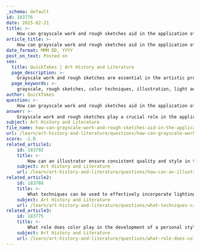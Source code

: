 ```yaml
---
_schema: default
id: 183776
date: 2025-02-21
title: >-
    How can grayscale work and rough sketches aid in the application of color techniques?
article_title: >-
    How can grayscale work and rough sketches aid in the application of color techniques?
date_format: MMM DD, YYYY
post_on_text: Posted on
seo:
  title: QuickTakes | Art History and Literature
  page_description: >-
    Grayscale work and rough sketches are essential in the artistic process, aiding in understanding light and shadow, enhancing composition planning, and facilitating color experimentation.
  page_keywords: >-
    grayscale, rough sketches, color techniques, illustration, light and shadow, tonal values, composition, professional workflow, color studies, experimentation, signature style
author: QuickTakes
question: >-
    How can grayscale work and rough sketches aid in the application of color techniques?
answer: >-
    Grayscale work and rough sketches play a crucial role in the application of color techniques in illustration. Here’s how they contribute to the overall artistic process:\n\n### 1. Understanding Light and Shadow\nGrayscale sketches allow artists to focus on the intensity of light and shadow without the distraction of color. By using shades of gray, artists can experiment with different levels of contrast and intensity, which is essential for determining how colors will appear later in the process. This foundational understanding of tonal values helps in planning the lighting structure of a piece, ensuring that the final color application enhances the overall composition.\n\n### 2. Planning and Composition\nPreliminary grayscale sketches serve as a blueprint for the final artwork. They help artists visualize the composition and the placement of elements within the piece. By establishing a clear structure in grayscale, artists can make informed decisions about where to apply color, ensuring that it complements the overall design and enhances the visual narrative.\n\n### 3. Professional Workflow\nIncorporating grayscale studies into a structured workflow—alongside rough sketches and color studies—creates a cohesive approach to illustration. This method allows artists to refine their ideas progressively. Starting with rough sketches, moving to grayscale studies, and finally conducting color studies ensures that each stage builds upon the last, leading to a more polished final piece.\n\n### 4. Experimentation with Color\nOnce the grayscale foundation is established, artists can transition to color studies. These studies allow for experimentation with different color combinations and palettes, helping to determine the best choices for the final artwork. By having a strong grayscale base, artists can better visualize how colors will interact and affect the overall mood and tone of the piece.\n\n### 5. Developing a Signature Style\nThrough the practice of grayscale sketches and subsequent color application, artists can develop a unique creative vision and signature style. This process encourages personal expression and helps in creating a unified portfolio of work that showcases a distinct approach to color.\n\nIn summary, grayscale work and rough sketches are essential tools in the artistic workflow, providing a solid foundation for effective color application. They enhance the understanding of light and shadow, aid in planning and composition, and facilitate experimentation with color, ultimately leading to more vibrant and cohesive illustrations.
subject: Art History and Literature
file_name: how-can-grayscale-work-and-rough-sketches-aid-in-the-application-of-color-techniques.md
url: /learn/art-history-and-literature/questions/how-can-grayscale-work-and-rough-sketches-aid-in-the-application-of-color-techniques
score: -1.0
related_article1:
    id: 183792
    title: >-
        How can an illustrator ensure consistent quality and style in their work?
    subject: Art History and Literature
    url: /learn/art-history-and-literature/questions/how-can-an-illustrator-ensure-consistent-quality-and-style-in-their-work
related_article2:
    id: 183788
    title: >-
        What techniques can be used to effectively incorporate lighting into illustrations?
    subject: Art History and Literature
    url: /learn/art-history-and-literature/questions/what-techniques-can-be-used-to-effectively-incorporate-lighting-into-illustrations
related_article3:
    id: 183775
    title: >-
        What role does color play in the development of a personal style and career opportunities in illustration?
    subject: Art History and Literature
    url: /learn/art-history-and-literature/questions/what-role-does-color-play-in-the-development-of-a-personal-style-and-career-opportunities-in-illustration
---
```


&nbsp;